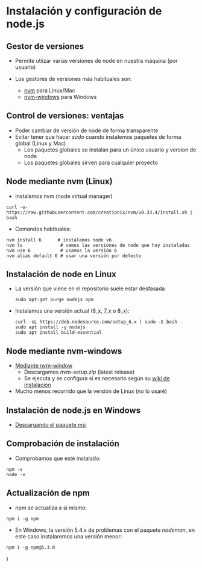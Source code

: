 # Instalación y configuración de node.js



## Gestor de versiones

* Permite utiizar varias versiones de node en nuestra máquina (por usuario)

* Los gestores de versiones más habituales son:
  * [nvm](https://github.com/creationix/nvm) para Linux/Mac
  * [nvm-windows](https://github.com/coreybutler/nvm-windows) para Windows



## Control de versiones: ventajas
* Poder cambiar de versión de node de forma transparente
* Evitar tener que hacer *sudo* cuando instalemos paquetes de forma global (Linux y Mac)
    * Los paquetes globales se instalan para un único usuario y version de node
    * Los paquetes globales sirven para cualquier proyecto



## Node mediante nvm (Linux)

* Instalamos nvm \(node virtual manager\)

```
curl -o- https://raw.githubusercontent.com/creationix/nvm/v0.33.4/install.sh | bash
```

* Comandos habituales:

```
nvm install 6      # instalamos node v6
nvm ls              # vemos las versiones de node que hay instaladas
nvm use 6           # usamos la versión 6
nvm alias default 6 # usar una versión por defecto
  ```



## Instalación de node en Linux

* La versión que viene en el repositorio suele estar desfasada
  ```
  sudo apt-get purge nodejs npm
  ```
  
* Instalamos una versión actual (6_x, 7_x o 8_x): 
  ```
  curl -sL https://deb.nodesource.com/setup_6.x | sudo -E bash -
  sudo apt install -y nodejs
  sudo apt install build-essential
  ```



## Node mediante nvm-windows
- [Mediante nvm-window](https://github.com/coreybutler/nvm-windows/releases)
  - Descargamos *nvm-setup.zip* (latest release)
  - Se ejecuta y se configura si es necesario según su [wiki de instalación](https://github.com/coreybutler/nvm-windows/wiki)
- Mucho menos recorrido que la versión de Linux (no lo usaré)


## Instalación de node.js en Windows

- [Descargando el paquete msi](https://nodejs.org/es/download/)



## Comprobación de instalación
* Comprobamos que esté instalado:

```
npm -v
node -v
```


## Actualización de npm
* npm se actualiza a si mismo:
```
npm i -g npm
```

* En Windows, la versión 5.4.x da problemas con el paquete *nodemon*, en este caso instalaremos una versión menor:
```
npm i -g npm@5.3.0
```

)